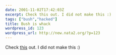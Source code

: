 ```yaml
---
date: 2001-11-02T17:42:03Z
excerpt: Check this out. I did not make this :)
tags: ["bush","hacked"]
title: Bush is whack
wordpress_id: 123
wordpress_url: http://new.nata2.org/?p=123
---
```


Check <a href="http://nata2.org/bushwhacked.mp3">this</a> out. I did not make this :)
